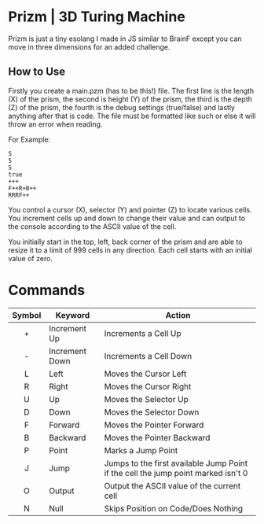 # Prizm | 3D Turing Machine
Prizm is just a tiny esolang I made in JS similar to BrainF except you can move in three dimensions for an added challenge.

## How to Use
Firstly you create a main.pzm (has to be this!) file. The first line is the length (X) of the prism, the second is height (Y) of the prism, the third is the depth (Z) of the prism, the fourth is the debug settings (true/false) and lastly anything after that is code. The file must be formatted like such or else it will throw an error when reading.

For Example:
```pzm
5
5
5
true
+++
F++R+B++
RRRF++
```

You control a cursor (X), selector (Y) and pointer (Z) to locate various cells. You increment cells up and down to change their value and can output to the console according to the ASCII value of the cell.

You initially start in the top, left, back corner of the prism and are able to resize it to a limit of 999 cells in any direction. Each cell starts with an initial value of zero.

# Commands
| Symbol | Keyword | Action |
| :----: | ------- | ------ |
| +      | Increment Up | Increments a Cell Up |
| -      | Increment Down | Increments a Cell Down |
| L      | Left | Moves the Cursor Left |
| R      | Right | Moves the Cursor Right |
| U      | Up | Moves the Selector Up |
| D      | Down | Moves the Selector Down |
| F      | Forward | Moves the Pointer Forward |
| B      | Backward | Moves the Pointer Backward |
| P      | Point | Marks a Jump Point |
| J      | Jump | Jumps to the first available Jump Point if the cell the jump point marked isn't 0 |
| O      | Output | Output the ASCII value of the current cell |
| N      | Null | Skips Position on Code/Does Nothing |
